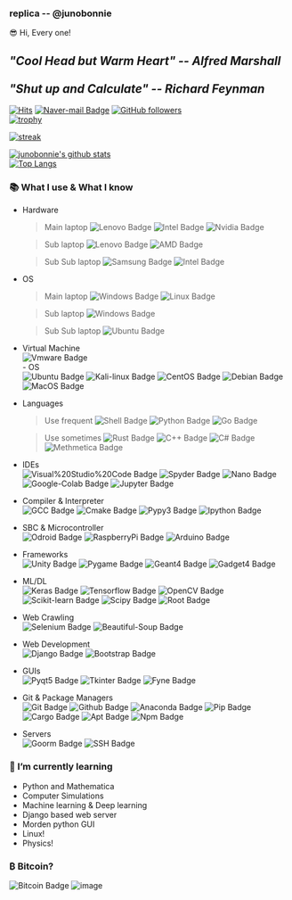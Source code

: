### replica -- @junobonnie

 😎 Hi, Every one!


## ***"Cool Head but Warm Heart" -- Alfred Marshall<br><br>"Shut up and Calculate" -- Richard Feynman***

[![Hits](https://Hits.seeyoufarm.com/api/count/incr/badge.svg?url=https%3A%2F%2Fgithub.com%2Fjunobonnie)](https://github.com/junobonnie)
[![Naver-mail Badge](http://img.shields.io/badge/-Naver%20Mail-brightgreen?style=flat-square&logo=naver&logoColor=white)](mailto:junobonnie@naver.com)
[![GitHub followers](https://img.shields.io/github/followers/junobonnie.svg?style=social&label=Follow&maxAge=2592000)](https://github.com/junobonnie?tab=followers)
<br>
[![trophy](https://github-profile-trophy.vercel.app/?username=junobonnie&theme=chalk&row=2&column=5)](https://github.com/ryo-ma/github-profile-trophy)

[![streak](https://github-readme-streak-stats.herokuapp.com/?user=junobonnie&theme=calm)](https://github.com/junobonnie)

[![junobonnie's github stats](https://github-readme-stats.vercel.app/api?username=junobonnie&show_icons=true&theme=dracula)](https://github.com/junobonnie)
<br>
[![Top Langs](https://github-readme-stats.vercel.app/api/top-langs/?username=junobonnie&layout=compact&langs_count=8&theme=dracula)](https://github.com/junobonnie)

### 📚 What I use & What I know
- Hardware <br>
   > Main laptop
   > ![Lenovo Badge](http://img.shields.io/badge/-Lenovo-black?style=flat-square&logo=lenovo&logoColor=red)
   > ![Intel Badge](http://img.shields.io/badge/-Intel-black?style=flat-square&logo=intel)
   > ![Nvidia Badge](http://img.shields.io/badge/-Nvidia-black?style=flat-square&logo=nvidia)

   > Sub laptop
   > ![Lenovo Badge](http://img.shields.io/badge/-Lenovo-black?style=flat-square&logo=lenovo&logoColor=red)
   > ![AMD Badge](http://img.shields.io/badge/-AMD-black?style=flat-square&logo=amd)
  
   > Sub Sub laptop
   > ![Samsung Badge](http://img.shields.io/badge/-Samsung-black?style=flat-square&logo=samsung&logoColor=blue)
   > ![Intel Badge](http://img.shields.io/badge/-Intel-black?style=flat-square&logo=intel)

- OS <br>
   > Main laptop
   > ![Windows Badge](http://img.shields.io/badge/-Windows-black?style=flat-square&logo=windows&logoColor=blue)
   > ![Linux Badge](http://img.shields.io/badge/-WSL2-black?style=flat-square&logo=linux)

   > Sub laptop
   > ![Windows Badge](http://img.shields.io/badge/-Windows-black?style=flat-square&logo=windows&logoColor=blue)

   > Sub Sub laptop
   > ![Ubuntu Badge](http://img.shields.io/badge/-Ubuntu-black?style=flat-square&logo=ubuntu)

- Virtual Machine <br>
![Vmware Badge](http://img.shields.io/badge/-VMware-black?style=flat-square&logo=vmware&logoColor=white)
<br>- OS <br>
![Ubuntu Badge](http://img.shields.io/badge/-Ubuntu-black?style=flat-square&logo=ubuntu)
![Kali-linux Badge](http://img.shields.io/badge/-Kali%20Linux-black?style=flat-square&logo=kali-linux&logoColor=white)
![CentOS Badge](http://img.shields.io/badge/-CentOS-black?style=flat-square&logo=centos)
![Debian Badge](http://img.shields.io/badge/-Debian-black?style=flat-square&logo=debian&logoColor=red)
![MacOS Badge](http://img.shields.io/badge/-MacOS-black?style=flat-square&logo=macos)

- Languages <br>
   > Use frequent
   > ![Shell Badge](http://img.shields.io/badge/-Shell%20Script-black?style=flat-square&logo=gnu-bash&logoColor=white)
   > ![Python Badge](http://img.shields.io/badge/-Python-black?style=flat-square&logo=python&logoColor=white)
   > ![Go Badge](https://img.shields.io/badge/-GO-black?style=flat-square&logo=go&logoColor=blue)

   > Use sometimes
   > ![Rust Badge](https://img.shields.io/badge/-Rust-black?style=flat-square&logo=rust&logoColor=white)
   > ![C++ Badge](http://img.shields.io/badge/-C++-black?style=flat-square&logo=c%2B%2B&logoColor=blue)
   > ![C# Badge](http://img.shields.io/badge/-C%23-black?style=flat-square&logo=c#&logoColor=green)
   > ![Methmetica Badge](http://img.shields.io/badge/-Mathematica-black?style=flat-square&logo=mathematica)

- IDEs <br>
![Visual%20Studio%20Code Badge](http://img.shields.io/badge/-Visual%20Studio%20Code-black?style=flat-square&logo=vscode&logoColor=blue)
![Spyder Badge](http://img.shields.io/badge/-Spyder-black?style=flat-square&logo=spyder-ide&logoColor=red)
![Nano Badge](http://img.shields.io/badge/-Nano-black?style=flat-square&logo=nano)
![Google-Colab Badge](http://img.shields.io/badge/-Google%20Colab-black?style=flat-square&logo=google-colab)
![Jupyter Badge](http://img.shields.io/badge/-Jupyter-black?style=flat-square&logo=jupyter)

- Compiler & Interpreter <br>
![GCC Badge](http://img.shields.io/badge/-GCC-black?style=flat-square&logo=gcc)
![Cmake Badge](http://img.shields.io/badge/-Cmake-black?style=flat-square&logo=cmake)
![Pypy3 Badge](http://img.shields.io/badge/-Pypy3-black?style=flat-square&logo=pypy)
![Ipython Badge](http://img.shields.io/badge/-Ipython-black?style=flat-square&logo=Ipython)

- SBC & Microcontroller <br>
![Odroid Badge](http://img.shields.io/badge/-Odroid-black?style=flat-square&logo=android)
![RaspberryPi Badge](http://img.shields.io/badge/-Raspberry%20Pi-black?style=flat-square&logo=Raspberry-Pi&logoColor=red)
![Arduino Badge](http://img.shields.io/badge/-Arduino-black?style=flat-square&logo=arduino)

- Frameworks <br>
![Unity Badge](http://img.shields.io/badge/-Unity-black?style=flat-square&logo=unity)
![Pygame Badge](http://img.shields.io/badge/-Pygame-black?style=flat-square&logo=pygame)
![Geant4 Badge](http://img.shields.io/badge/-Geant4-black?style=flat-square&logo=geant4)
![Gadget4 Badge](http://img.shields.io/badge/-Gadget4-black?style=flat-square&logo=gadget4)

- ML/DL <br>
![Keras Badge](http://img.shields.io/badge/-Keras-black?style=flat-square&logo=keras&logoColor=red)
![Tensorflow Badge](http://img.shields.io/badge/-Tensorflow-black?style=flat-square&logo=tensorflow)
![OpenCV Badge](http://img.shields.io/badge/-OpenCV-black?style=flat-square&logo=opencv)
![Scikit-learn Badge](http://img.shields.io/badge/-Scikit%20Learn-black?style=flat-square&logo=scikit-learn)
![Scipy Badge](http://img.shields.io/badge/-Scipy-black?style=flat-square&logo=scipy)
![Root Badge](http://img.shields.io/badge/-Root-black?style=flat-square&logo=root)

- Web Crawling <br>
![Selenium Badge](http://img.shields.io/badge/-Selenium-black?style=flat-square&logo=selenium)
![Beautiful-Soup Badge](http://img.shields.io/badge/-Beautiful%20Soup%204-black?style=flat-square&logo=beautiful-soup)

- Web Development <br>
![Django Badge](http://img.shields.io/badge/-Django-black?style=flat-square&logo=django&logoColor=green)
![Bootstrap Badge](http://img.shields.io/badge/-Bootstrap-black?style=flat-square&logo=bootstrap)

- GUIs <br>
![Pyqt5 Badge](http://img.shields.io/badge/-Pyqt5-black?style=flat-square&logo=qt)
![Tkinter Badge](http://img.shields.io/badge/-Tkinter-black?style=flat-square&logo=tkinter)
![Fyne Badge](http://img.shields.io/badge/-Fyne-black?style=flat-square&logo=fyne)

- Git & Package Managers <br>
![Git Badge](http://img.shields.io/badge/-Git-black?style=flat-square&logo=git)
![Github Badge](http://img.shields.io/badge/-Github-black?style=flat-square&logo=github)
![Anaconda Badge](http://img.shields.io/badge/-Anaconda-black?style=flat-square&logo=anaconda)
![Pip Badge](http://img.shields.io/badge/-Pip-black?style=flat-square&logo=pip)
![Cargo Badge](http://img.shields.io/badge/-Cargo-black?style=flat-square&logo=cargo)
![Apt Badge](http://img.shields.io/badge/-Apt-black?style=flat-square&logo=apt)
![Npm Badge](http://img.shields.io/badge/-Npm-black?style=flat-square&logo=npm)

- Servers <br>
![Goorm Badge](http://img.shields.io/badge/-Goorm-black?style=flat-square&logo=goorm)
![SSH Badge](http://img.shields.io/badge/-SSH-black?style=flat-square&logo=ssh)

### 🌱 I’m currently learning
- Python and Mathematica
- Computer Simulations
- Machine learning & Deep learning
- Django based web server
- Morden python GUI
- Linux!
- Physics!

### ₿ Bitcoin?
![Bitcoin Badge](https://badgen.net/https/napkin-examples.npkn.net/bitcoin-badge)
![image](https://www.blockchaincenter.net/api/image/rainbow.png)

